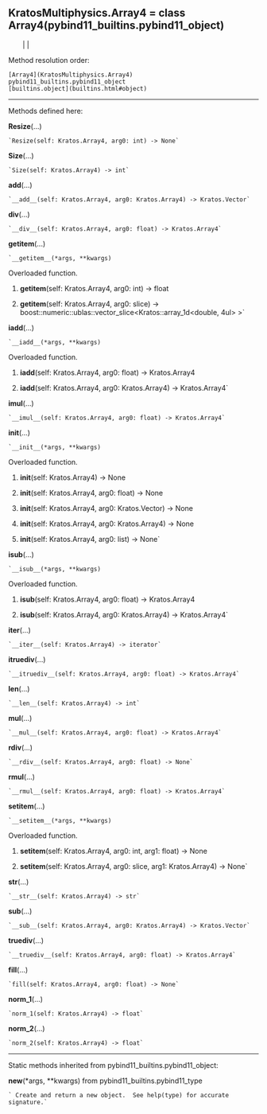   
**KratosMultiphysics.Array4** = class
Array4(pybind11_builtins.pybind11_object)  
---  
`    `|   |

Method resolution order:

    [Array4](KratosMultiphysics.Array4)
    pybind11_builtins.pybind11_object
    [builtins.object](builtins.html#object)

* * *

Methods defined here:  

**Resize**(...)

    `Resize(self: Kratos.Array4, arg0: int) -> None`

**Size**(...)

    `Size(self: Kratos.Array4) -> int`

**__add__**(...)

    `__add__(self: Kratos.Array4, arg0: Kratos.Array4) -> Kratos.Vector`

**__div__**(...)

    `__div__(self: Kratos.Array4, arg0: float) -> Kratos.Array4`

**__getitem__**(...)

    `__getitem__(*args, **kwargs)  
Overloaded  function.  
  
1. __getitem__(self: Kratos.Array4, arg0: int) -> float  
  
2. __getitem__(self: Kratos.Array4, arg0: slice) -> boost::numeric::ublas::vector_slice<Kratos::array_1d<double, 4ul> >`

**__iadd__**(...)

    `__iadd__(*args, **kwargs)  
Overloaded  function.  
  
1. __iadd__(self: Kratos.Array4, arg0: float) -> Kratos.Array4  
  
2. __iadd__(self: Kratos.Array4, arg0: Kratos.Array4) -> Kratos.Array4`

**__imul__**(...)

    `__imul__(self: Kratos.Array4, arg0: float) -> Kratos.Array4`

**__init__**(...)

    `__init__(*args, **kwargs)  
Overloaded  function.  
  
1. __init__(self: Kratos.Array4) -> None  
  
2. __init__(self: Kratos.Array4, arg0: float) -> None  
  
3. __init__(self: Kratos.Array4, arg0: Kratos.Vector) -> None  
  
4. __init__(self: Kratos.Array4, arg0: Kratos.Array4) -> None  
  
5. __init__(self: Kratos.Array4, arg0: list) -> None`

**__isub__**(...)

    `__isub__(*args, **kwargs)  
Overloaded  function.  
  
1. __isub__(self: Kratos.Array4, arg0: float) -> Kratos.Array4  
  
2. __isub__(self: Kratos.Array4, arg0: Kratos.Array4) -> Kratos.Array4`

**__iter__**(...)

    `__iter__(self: Kratos.Array4) -> iterator`

**__itruediv__**(...)

    `__itruediv__(self: Kratos.Array4, arg0: float) -> Kratos.Array4`

**__len__**(...)

    `__len__(self: Kratos.Array4) -> int`

**__mul__**(...)

    `__mul__(self: Kratos.Array4, arg0: float) -> Kratos.Array4`

**__rdiv__**(...)

    `__rdiv__(self: Kratos.Array4, arg0: float) -> None`

**__rmul__**(...)

    `__rmul__(self: Kratos.Array4, arg0: float) -> Kratos.Array4`

**__setitem__**(...)

    `__setitem__(*args, **kwargs)  
Overloaded  function.  
  
1. __setitem__(self: Kratos.Array4, arg0: int, arg1: float) -> None  
  
2. __setitem__(self: Kratos.Array4, arg0: slice, arg1: Kratos.Array4) -> None`

**__str__**(...)

    `__str__(self: Kratos.Array4) -> str`

**__sub__**(...)

    `__sub__(self: Kratos.Array4, arg0: Kratos.Array4) -> Kratos.Vector`

**__truediv__**(...)

    `__truediv__(self: Kratos.Array4, arg0: float) -> Kratos.Array4`

**fill**(...)

    `fill(self: Kratos.Array4, arg0: float) -> None`

**norm_1**(...)

    `norm_1(self: Kratos.Array4) -> float`

**norm_2**(...)

    `norm_2(self: Kratos.Array4) -> float`

* * *

Static methods inherited from pybind11_builtins.pybind11_object:  

**__new__**(*args, **kwargs) from pybind11_builtins.pybind11_type

    ` Create and return a new object.  See help(type) for accurate signature.`

